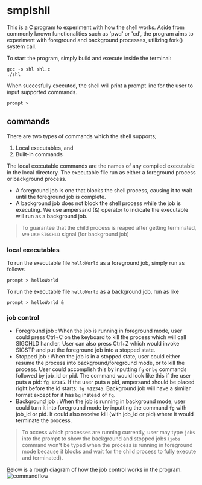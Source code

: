 # smplshll
This is a C program to experiment with how the shell works.
Aside from commonly known functionalities such as 'pwd' or 'cd', the program aims to experiment with
foreground and background processes, utilizing fork() system call.

To start the program, simply build and execute inside the terminal:
```
gcc -o shl shl.c
./shl
```

When succesfully executed, the shell will print a prompt line for the user to input supported commands.
```
prompt > 
```

## commands
There are two types of commands which the shell supports;
1. Local executables, and
2. Built-in commands

The local executable commands are the names of any compiled executable in the local directory.
The executable file run as either a foreground process or background process.
* A foreground job is one that blocks the shell process, causing it to wait until the foreground job is complete.
* A background job does not block the shell process while the job is executing. We use ampersand (&) operator to indicate the executable will run as a background job.
> To guarantee that the child process is reaped after getting terminated, we use `SIGCHLD` signal (for background job)

### local executables
To run the executable file `helloWorld` as a foreground job, simply run as follows
```
prompt > helloWorld
```
To run the executable file `helloWorld` as a background job, run as like
```
prompt > helloWorld &
```

### job control
- Foreground job : When the job is running in foreground mode, user could press Ctrl+C on the keyboard to kill the process which will call SIGCHLD handler. User can also press Ctrl+Z which would invoke SIGSTP and put the foreground job into a stopped state.
- Stopped job : When the job is in a stopped state, user could either resume the process into background/foreground mode, or to kill the process. User could accomplish this by inputting `fg` or `bg` commands followed by job_id or pid. The command would look like this if the user puts a pid: `fg 12345`. If the user puts a pid, ampersand should be placed right before the id starts: `fg %12345`. Background job will have a similar format except for it has `bg` instead of `fg`.
- Background job : When the job is running in background mode, user could turn it into foreground mode by inputting the command `fg` with job_id or pid. It could also receive kill (with job_id or pid) where it would terminate the process.
> To access which processes are running currently, user may type `jobs` into the prompt to show the background and stopped jobs (`jobs` command won't be typed when the process is running in foreground mode because it blocks and wait for the child process to fully execute and terminated).

Below is a rough diagram of how the job control works in the program.
![commandflow](https://github.com/ttogom/smplshll/assets/16681048/db2ae53f-6e39-459a-8c8f-4c9bc4591801)
